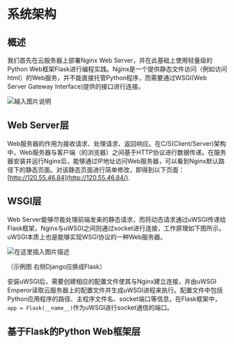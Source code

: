 # 系统架构

## 概述

我们首先在云服务器上部署Nginx Web Server，并在此基础上使用轻量级的Python Web框架Flask进行编程实践。Nginx是一个提供静态文件访问（例如访问html）的Web服务，并不能直接托管Python程序，而需要通过WSGI(Web Server Gateway Interface)提供的接口进行连接。

![输入图片说明](https://imgconvert.csdnimg.cn/aHR0cHM6Ly9zdGF0aWMub3NjaGluYS5uZXQvdXBsb2Fkcy9pbWcvMjAxNzAzLzMwMTM1MTQ2X3l2M1YucG5n)



## Web Server层

Web服务器的作用为接收请求、处理请求、返回响应。在C/S(Client/Server)架构中，Web服务器与客户端（的浏览器）之间基于HTTP协议进行数据传递。在服务器安装并运行Nginx后，能够通过IP地址访问Web服务器，可以看到Nginx默认路径下的静态页面。对该静态页面进行简单修改，即得到以下页面：[http://120.55.46.84](http://120.55.46.84/). 



## WSGI层

Web Server能够尽能处理前端发来的静态请求，而将动态请求通过uWSGI传递给Flask框架，Nginx与uWSGI之间则通过socket进行连接，工作原理如下图所示。uWSGI本质上也是能够实现WSGI协议的一种Web服务器。



![在这里插入图片描述](https://img-blog.csdn.net/20181008155327375?watermark/2/text/aHR0cHM6Ly9ibG9nLmNzZG4ubmV0L3lpbG92ZXhpbmc=/font/5a6L5L2T/fontsize/400/fill/I0JBQkFCMA==/dissolve/70)

（示例图 右侧Django应换成Flask）



安装uWSGI后，需要创建相应的配置文件使其与Nginx建立连接，并由uWSGI Emperor读取云服务器上的配置文件并生成uWSGI进程来执行。配置文件中包括Python应用程序的路径、主程序文件名、socket端口等信息，在Flask框架中，```app = Flask(__name__)```作为uWSGI进行socket通信的端口。	



## 基于Flask的Python Web框架层

